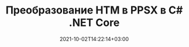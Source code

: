 ---
############################# Static ############################
layout: "autogen-gist"
date: 2021-10-02T14:22:14+03:00
draft: false
path: "ru/total/net/conversion/htm-to-ppsx/"
other_out_formats: "PDF Word Excel Image DOC DOCM DOCX DOT DOTM DOTX RTF TXT RTF HTML HTM MHT MHTML XLS XLSX XLSM XLSB XLT XLTX XLTM TSV CSV XLAM FODS DIF SXC PPT PPTX PPTM PPS PPSX PPSM POT POTX POTM ODT OTT OTP ODP ODS PSD PSB SVG SVGZ XPS TEX BMP PNG GIF JPEG JPG TIFF WEBP JP2 ICO DCM WMF EMZ WMZ TGA MD EPUB FODP DICOM"
ad_headline: "Конвертировать HTM в PPSX | .СЕТЬ"
ad_description: "Наиболее точное решение для преобразования документов HTM в PPSX для приложений .NET."

############################# Head ############################
head_title: "HTM-to-PPSX.NET — преобразование HTM в PPSX на C# .NET"
head_description: "API преобразования C# .NET HTM в PPSX. Преобразование HTM в PDF, Word, Excel, PowerPoint, изображения и более 100 других форматов файлов в приложениях .NET (C#, VB.NET, ASP.NET и .NET Core)."

############################# Header ############################
title: "Преобразование HTM в PPSX в C# .NET Core"
description: "API преобразования документов и изображений C# .NET для преобразования HTM в PPSX в приложениях C# .NET. Работайте с расширенными функциями преобразования документов, чтобы настроить внешний вид преобразованного документа. Легко конвертируйте все популярные форматы веб-файлов в документы Word, листы Excel, презентации PowerPoint, PDF, Photoshop, электронные книги и изображения и обратно. Программно преобразуйте весь документ или выберите определенные страницы исходного файла документа на основе выбранных номеров страниц или диапазонов страниц и легко преобразуйте в широкий диапазон поддерживаемых форматов документов."

############################# SubMenu ############################
submenu:
    enable: false

############################# Content ############################
content:
    enable: true
    block:
    - title_left: "Преобразование HTM в PPSX на C# .NET"
      content_left: |
          Выполните следующие простые шаги для преобразования HTM в PPSX в .NET. Просматривайте преобразованный документ PPSX как есть или визуализируйте и отображайте его в виде HTML, PDF или изображения без использования какого-либо внешнего программного обеспечения.

          -   Создайте объект **Converter** для преобразования документа HTM
          -   Установите параметры преобразования для формата PPSX
          -   Вызов метода **Convert** экземпляра класса **Converter** для преобразования в PPSX
          -   Установите параметры для просмотра **PDF** (PdfViewOptions), **JPG** (JpgViewOptions), **PNG** (PngViewOptions) или **HTML** (HtmlViewOptions)
          -   Создайте объект **Viewer** для просмотра преобразованного PPSX в формате HTML, PDF или изображения.
          
      title_right: "Инструкции по загрузке и установке"
      content_right: |
          Пространства имен `GroupDocs.Conversion` и `GroupDocs.Viewer` необходимы для преобразования форматов файлов Word в широкий спектр изображений и типов документов, таких как PDF, Microsoft Office (Word, Excel, PowerPoint, Project, Outlook), OpenDocument, HTML и Схемы САПР. Изучите другие [API .NET для документов Office](https://products.conholdate.com/ru/total/net/), предлагаемые Conholdate.Total.
          
          Получите соответствующие файлы сборки из [загрузок](https://downloads.conholdate.com/total/net) или загрузите весь пакет из [Nuget](https://www.nuget.org/packages/Conholdate.Total/), чтобы добавить `Conholdate.Total для .NET` прямо в вашу рабочую область.
          
      gisthash: "c93008180c287d2c0e630c3a87099946"
      gistfile: "html-to-word-docx-conversion.cs"

    - title_left: "Преобразование HTML в PDF на C# .NET"
      content_left: |
          Точно преобразуйте веб-документ HTML5 в файл PDF в приложениях .NET любого типа (C#, ASP.NET, VB.NET и .NET Core) с помощью трех простых строк кода.

          Преобразование в файлы HTML также поддерживается с использованием дополнительных параметров, таких как фиксированный макет для точного позиционирования элементов HTML и управление уровнем масштабирования преобразованного документа в процентах.

          -   Загрузите исходный файл **HTML**
          -   Установите параметры преобразования для формата **PDF**
          -   Преобразование **HTML** в формат **PDF**
        
      title_right: "Извлечение информации из исходного документа"
      content_right: |
          Функция извлечения информации о документах не только позволяет получить основную информацию об исходном файле документа, но также поддерживает извлечение некоторой ценной информации, специфичной для формата файла, такой как даты начала и окончания проекта в файле Microsoft Project, любые ограничения печати документа PDF, список папок, заключенных в файле данных Outlook и т. д.

          Преобразование популярных форматов файлов документов в различных операционных системах, таких как Windows, Linux или macOS, при использовании таких платформ, как Windows Azure, Mono и Xamarin.
          
      gisthash: "4f311c07ae9ee691b8afb7960aa6c806"
      gistfile: "html-to-pdf-conversion.cs"

    - title_left: "Преобразование файла JSON в Excel в C# .NET"
      content_left: |
          Преобразование файла JSON в файл Excel в .NET стало проще благодаря Conholdate.Total для API .NET. Используйте файл JSON в качестве источника данных и точно преобразуйте его в формат файла электронной таблицы Excel, добавив несколько строк кода C # без использования какого-либо внешнего программного обеспечения.

          -   Создайте объект **Converter** для преобразования файла JSON.
          -   Создайте экземпляр класса **SpreadsheetConvertOptions**
          -   Вызовите метод **Convert** экземпляра класса **Converter** для преобразования в XLSX.
          
      title_right: "Загрузка и преобразование удаленных документов"
      content_right: |
          Используя Conholdate.Total для .NET, разработчики могут загружать и преобразовывать документы из различных удаленных мест и ресурсов облачного хранилища документов, таких как Amazon S3, Microsoft Azure Blob, FTP, локальный диск, поток или простой URL-адрес. Вам просто нужно указать метод для получения удаленного потока документов, а затем передать его классу Converter в качестве конструктора.
          
          API-интерфейсы Conholdate.Total для .NET являются родными для Windows Forms, ASP.NET, WPF, WCF или любого типа приложений на основе .NET Framework 2.0 или более поздней версии.
          
      gisthash: "7864dd1c0c16ca647722d18664d5c84a"
      gistfile: "json-to-excel-spreadsheet-conversion.cs"

############################# About Formats ############################
about_formats:
    enable: false
############################# More Formats ############################
more_formats:
    enable: true
    auto: false
    other_out_formats: PDF Word Excel Image DOC DOCM DOCX DOT DOTM DOTX RTF TXT RTF HTML HTM MHT MHTML XLS XLSX XLSM XLSB XLT XLTX XLTM TSV CSV XLAM FODS DIF SXC PPT PPTX PPTM PPS PPSX PPSM POT POTX POTM ODT OTT OTP ODP ODS PSD PSB SVG SVGZ XPS TEX BMP PNG GIF JPEG JPG TIFF WEBP JP2 ICO DCM WMF EMZ WMZ TGA MD EPUB FODP DICOM
############################# Back to top ###############################
back_to_top:
  enable: true
---
